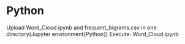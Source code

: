 # Python
Upload Word_Cloud.ipynb and frequent_bigrams.csv in one directory(Jupyter environment{Python})
Execute: Word_Cloud.ipynb
